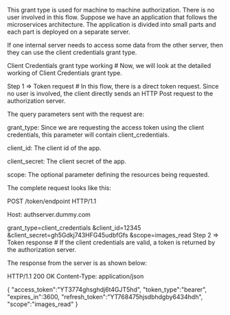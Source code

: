 This grant type is used for machine to machine authorization. There is no user involved in this flow. Suppose we have an application that follows the microservices architecture. The application is divided into small parts and each part is deployed on a separate server.

If one internal server needs to access some data from the other server, then they can use the client credentials grant type.

Client Credentials grant type working #
Now, we will look at the detailed working of Client Credentials grant type.

Step 1 => Token request #
In this flow, there is a direct token request. Since no user is involved, the client directly sends an HTTP Post request to the authorization server.

The query parameters sent with the request are:

grant_type: Since we are requesting the access token using the client credentials, this parameter will contain client_credentials.

client_id: The client id of the app.

client_secret: The client secret of the app.

scope: The optional parameter defining the resources being requested.

The complete request looks like this:

POST /token/endpoint HTTP/1.1

  Host: authserver.dummy.com

grant_type=client_credentials
&client_id=12345
&client_secret=gh5Gdkj743HFG45udbfGfs
&scope=images_read
Step 2 => Token response #
If the client credentials are valid, a token is returned by the authorization server.

The response from the server is as shown below:

HTTP/1.1 200 OK
Content-Type: application/json

{
  "access_token":"YT3774ghsghdj6t4GJT5hd",
  "token_type":"bearer",
  "expires_in":3600,
  "refresh_token":"YT768475hjsdbhdgby6434hdh",
  "scope":"images_read"
}
